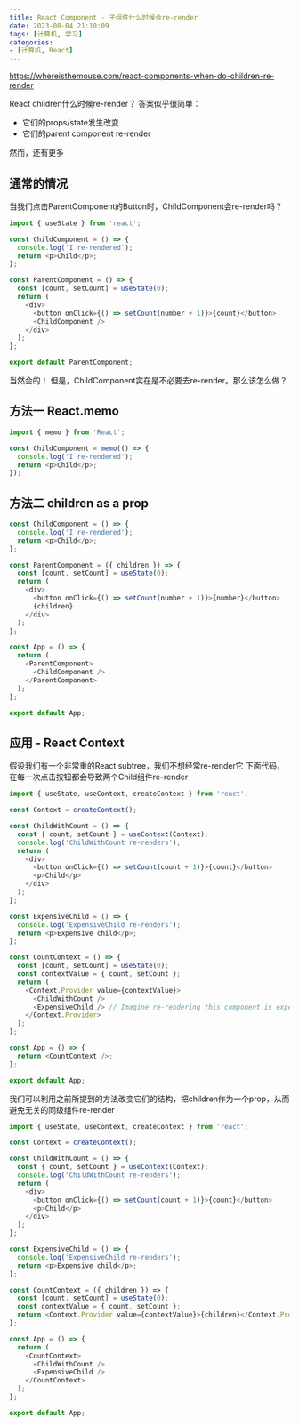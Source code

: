```yaml
---
title: React Component - 子组件什么时候会re-render
date: 2023-08-04 21:10:09
tags: [计算机, 学习]
categories:
- [计算机, React]
---
```

https://whereisthemouse.com/react-components-when-do-children-re-render

React children什么时候re-render？
答案似乎很简单：
- 它们的props/state发生改变
- 它们的parent component re-render

然而，还有更多

## 通常的情况
当我们点击ParentComponent的Button时，ChildComponent会re-render吗？
```javascript
import { useState } from 'react';

const ChildComponent = () => {
  console.log('I re-rendered');
  return <p>Child</p>;
};

const ParentComponent = () => {
  const [count, setCount] = useState(0);
  return (
    <div>
      <button onClick={() => setCount(number + 1)}>{count}</button>
      <ChildComponent />
    </div>
  );
};

export default ParentComponent;
```
当然会的！
但是，ChildComponent实在是不必要去re-render。那么该怎么做？
## 方法一 React.memo
```javascript
import { memo } from 'React';

const ChildComponent = memo(() => {
  console.log('I re-rendered');
  return <p>Child</p>;
});
```

## 方法二 children as a prop
```javascript
const ChildComponent = () => {
  console.log('I re-rendered');
  return <p>Child</p>;
};

const ParentComponent = ({ children }) => {
  const [count, setCount] = useState(0);
  return (
    <div>
      <button onClick={() => setCount(number + 1)}>{number}</button>
      {children}
    </div>
  );
};

const App = () => {
  return (
    <ParentComponent>
      <ChildComponent />
    </ParentComponent>
  );
};

export default App;
```

## 应用 - React Context
假设我们有一个非常重的React subtree，我们不想经常re-render它
下面代码，在每一次点击按钮都会导致两个Child组件re-render
```javascript
import { useState, useContext, createContext } from 'react';

const Context = createContext();

const ChildWithCount = () => {
  const { count, setCount } = useContext(Context);
  console.log('ChildWithCount re-renders');
  return (
    <div>
      <button onClick={() => setCount(count + 1)}>{count}</button>
      <p>Child</p>
    </div>
  );
};

const ExpensiveChild = () => {
  console.log('ExpensiveChild re-renders');
  return <p>Expensive child</p>;
};

const CountContext = () => {
  const [count, setCount] = useState(0);
  const contextValue = { count, setCount };
  return (
    <Context.Provider value={contextValue}>
      <ChildWithCount />
      <ExpensiveChild /> // Imagine re-rendering this component is expensive
    </Context.Provider>
  );
};

const App = () => {
  return <CountContext />;
};

export default App;
```

我们可以利用之前所提到的方法改变它们的结构，把children作为一个prop，从而避免无关的同级组件re-render
```javascript
import { useState, useContext, createContext } from 'react';

const Context = createContext();

const ChildWithCount = () => {
  const { count, setCount } = useContext(Context);
  console.log('ChildWithCount re-renders');
  return (
    <div>
      <button onClick={() => setCount(count + 1)}>{count}</button>
      <p>Child</p>
    </div>
  );
};

const ExpensiveChild = () => {
  console.log('ExpensiveChild re-renders');
  return <p>Expensive child</p>;
};

const CountContext = ({ children }) => {
  const [count, setCount] = useState(0);
  const contextValue = { count, setCount };
  return <Context.Provider value={contextValue}>{children}</Context.Provider>;
};

const App = () => {
  return (
    <CountContext>
      <ChildWithCount />
      <ExpensiveChild />
    </CountContext>
  );
};

export default App;
```